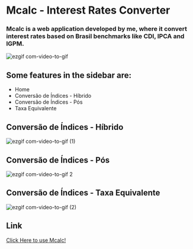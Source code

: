 # Mcalc - Interest Rates Converter

### Mcalc is a web application developed by me, where it convert interest rates based on Brasil benchmarks like CDI, IPCA and IGPM.

![ezgif com-video-to-gif](https://github.com/carloscorro/conversao_indices/assets/65100808/389f7a22-1a55-406d-a065-4d69975b26f2)

## Some features in the sidebar are:

+ Home
+ Conversão de Índices - Híbrido 
+ Conversão de Índices - Pós
+ Taxa Equivalente

## Conversão de Índices - Híbrido

![ezgif com-video-to-gif (1)](https://github.com/carloscorro/conversao_indices/assets/65100808/e6569a47-2f3c-4367-a565-7da1ad12b8e9)

## Conversão de Índices - Pós

![ezgif com-video-to-gif 2](https://github.com/carloscorro/conversao_indices/assets/65100808/6eb95a76-d7d7-4a39-8c96-05f040d55d9d)

## Conversão de Índices - Taxa Equivalente

![ezgif com-video-to-gif (2)](https://github.com/carloscorro/conversao_indices/assets/65100808/02ebe95b-d988-4238-8e79-fa2fba05ae3b)

## Link

<a href="https://mcalc-beta.streamlit.app/">Click Here to use Mcalc!</a>


